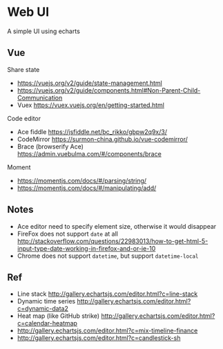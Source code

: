 # Web UI

A simple UI using echarts

## Vue

Share state

- https://vuejs.org/v2/guide/state-management.html
- https://vuejs.org/v2/guide/components.html#Non-Parent-Child-Communication
- Vuex https://vuex.vuejs.org/en/getting-started.html

Code editor

- Ace fiddle https://jsfiddle.net/bc_rikko/gbpw2q9x/3/
- CodeMirror https://surmon-china.github.io/vue-codemirror/
- Brace (browserify Ace) https://admin.vuebulma.com/#/components/brace

Moment 

- https://momentjs.com/docs/#/parsing/string/
- https://momentjs.com/docs/#/manipulating/add/

## Notes

- Ace editor need to specify element size, otherwise it would disappear
- FireFox does not support `date` at all http://stackoverflow.com/questions/22983013/how-to-get-html-5-input-type-date-working-in-firefox-and-or-ie-10
- Chrome does not support `datetime`, but support `datetime-local`

## Ref

- Line stack http://gallery.echartsjs.com/editor.html?c=line-stack
- Dynamic time series http://gallery.echartsjs.com/editor.html?c=dynamic-data2
- Heat map (like GitHub strike) http://gallery.echartsjs.com/editor.html?c=calendar-heatmap
- http://gallery.echartsjs.com/editor.html?c=mix-timeline-finance
- http://gallery.echartsjs.com/editor.html?c=candlestick-sh
